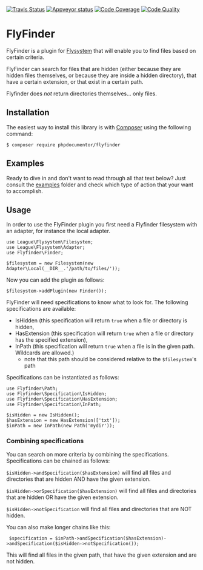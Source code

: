 [![Travis Status](https://travis-ci.org/phpDocumentor/FlyFinder.svg?branch=master)](https://travis-ci.org/phpDocumentor/FlyFinder)
[![Appveyor status](https://ci.appveyor.com/api/projects/status/2xpc16hq56n5v1x5/branch/master?svg=true)](https://ci.appveyor.com/project/phpDocumentor/flyfinder/branch/master)
[![Code Coverage](https://scrutinizer-ci.com/g/phpDocumentor/FlyFinder/badges/coverage.png?b=master)](https://scrutinizer-ci.com/g/phpDocumentor/FlyFinder/?branch=master)
[![Code Quality](https://scrutinizer-ci.com/g/phpDocumentor/FlyFinder/badges/quality-score.png?b=master)](https://scrutinizer-ci.com/g/phpDocumentor/FlyFinder/?branch=master)


FlyFinder
================================================================================================================

FlyFinder is a plugin for [Flysystem](http://flysystem.thephpleague.com/) that will enable you to find files
based on certain criteria.

FlyFinder can search for files that are hidden (either because they are hidden files themselves, or because they are
inside a hidden directory), that have a certain extension, or that exist in a certain path.

Flyfinder does *not* return directories themselves... only files.

## Installation

The easiest way to install this library is with [Composer](https://getcomposer.org) using the following command:

    $ composer require phpdocumentor/flyfinder

## Examples

Ready to dive in and don't want to read through all that text below? Just consult the [examples](examples) folder and
check which type of action that your want to accomplish.

## Usage

In order to use the FlyFinder plugin you first need a Flyfinder filesystem with an adapter,
for instance the local adapter.

    use League\Flysystem\Filesystem;
    use League\Flysystem\Adapter;
    use Flyfinder\Finder;

    $filesystem = new Filesystem(new Adapter\Local(__DIR__.'/path/to/files/'));

Now you can add the plugin as follows:

    $filesystem->addPlugin(new Finder());

FlyFinder will need specifications to know what to look for. The following specifications are available:

- IsHidden (this specification will return `true` when a file or directory is hidden,
- HasExtension (this specification will return `true` when a file or directory has the specified extension),
- InPath (this specification will return `true` when a file is in the given path. Wildcards are allowed.)
  - note that this path should be considered relative to the `$filesystem`'s path

Specifications can be instantiated as follows:

    use Flyfinder\Path;
    use Flyfinder\Specification\IsHidden;
    use Flyfinder\Specification\HasExtension;
    use Flyfinder\Specification\InPath;

    $isHidden = new IsHidden();
    $hasExtension = new HasExtension(['txt']);
    $inPath = new InPath(new Path('mydir'));

### Combining specifications

You can search on more criteria by combining the specifications. Specifications can be chained as follows:

`$isHidden->andSpecification($hasExtension)` will find all files and directories that are hidden AND have the given
extension.

`$isHidden->orSpecification($hasExtension)` will find all files and directories that are hidden OR have the given
extension.

`$isHidden->notSpecification` will find all files and directories that are NOT hidden.

You can also make longer chains like this:

` $specification = $inPath->andSpecification($hasExtension)->andSpecification($isHidden->notSpecification());`

This will find all files in the given path, that have the given extension and are not hidden.
